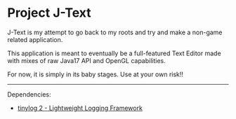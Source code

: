 # Project J-Text

J-Text is my attempt to go back to my roots and try and make a non-game related application. 

This application is meant to eventually be a full-featured Text Editor made with mixes of raw Java17 API and OpenGL capabilities.

For now, it is simply in its baby stages. Use at your own risk!!

***

Dependencies:
- [tinylog 2 - Lightweight Logging Framework ](https://tinylog.org/v2/)